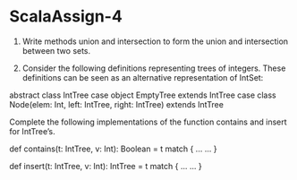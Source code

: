 # ScalaAssign-4

1. Write methods union and intersection to form the union and intersection between two sets.



2. Consider the following definitions representing trees of integers.
These definitions can be seen as an alternative representation of IntSet: 


abstract class IntTree
case object EmptyTree extends IntTree
case class Node(elem: Int, left: IntTree, right: IntTree) extends IntTree


Complete the following implementations of the function contains and insert for
IntTree’s.


def contains(t: IntTree, v: Int): Boolean = t match { ...
...
}


def insert(t: IntTree, v: Int): IntTree = t match { ...
...
}
